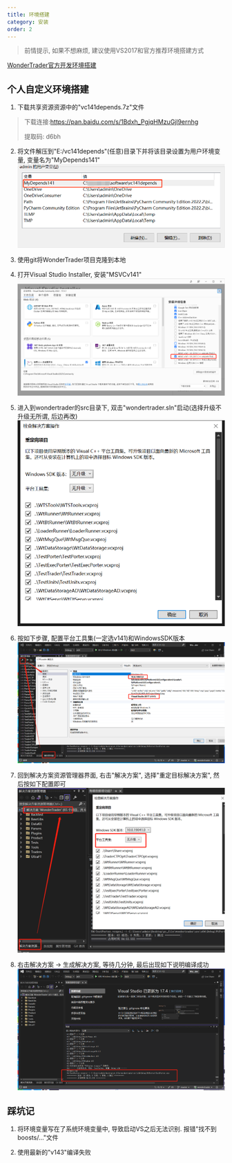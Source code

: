 ```yaml
---
title: 环境搭建
category: 安装
order: 2
---
```


> 前情提示, 如果不想麻烦, 建议使用VS2017和官方推荐环境搭建方式

[WonderTrader官方开发环境搭建](https://wondertrader.github.io/#/devenv)

## 个人自定义环境搭建
1. 下载共享资源资源中的"vc141depends.7z"文件

> 下载连接:https://pan.baidu.com/s/1Bdxh_PgjqHMzuGjl9ernhg
> 
> 提取码: d6bh

2. 将文件解压到"E:/vc141depends"(任意)目录下并将该目录设置为用户环境变量, 变量名为"MyDepends141"
![](../../images/202211212357.png)

3. 使用git将WonderTrader项目克隆到本地

4. 打开Visual Studio Installer, 安装"MSVCv141"
![](../../images/202211220042.png)

5. 进入到wondertrader的src目录下, 双击"wondertrader.sln"启动(选择升级不升级无所谓, 后边再改)
![](../../images/202211212333.png)

6. 按如下步骤, 配置平台工具集(一定选v141)和WindowsSDK版本
![](../../images/202211220050.png)

7. 回到解决方案资源管理器界面, 右击"解决方案", 选择"重定目标解决方案", 然后按如下配置即可
![](../../images/202211220054.png)

8. 右击解决方案 -> 生成解决方案, 等待几分钟, 最后出现如下说明编译成功
![](../../images/202211220057.png)

## 踩坑记
1. 将环境变量写在了系统环境变量中, 导致启动VS之后无法识别. 报错"找不到boosts/..."文件

2. 使用最新的"v143"编译失败